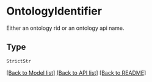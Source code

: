 # OntologyIdentifier

Either an ontology rid or an ontology api name.

## Type
```python
StrictStr
```


[[Back to Model list]](../../../README.md#models-v1-link) [[Back to API list]](../../README.md#documentation-for-api-endpoints) [[Back to README]](../../README.md)
